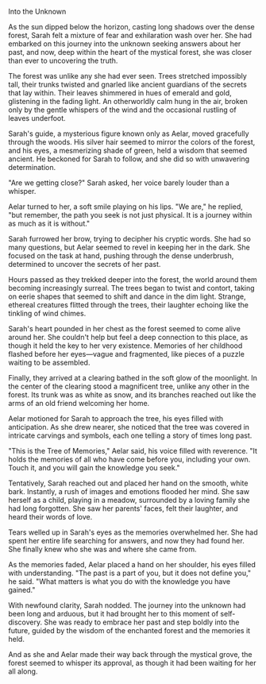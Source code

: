 Into the Unknown

As the sun dipped below the horizon, casting long shadows over the dense forest, Sarah felt a mixture of fear and exhilaration wash over her. 
She had embarked on this journey into the unknown seeking answers about her past, and now, deep within the heart of the mystical forest, she was closer than ever to uncovering the truth.

The forest was unlike any she had ever seen. 
Trees stretched impossibly tall, their trunks twisted and gnarled like ancient guardians of the secrets that lay within. 
Their leaves shimmered in hues of emerald and gold, glistening in the fading light. 
An otherworldly calm hung in the air, broken only by the gentle whispers of the wind and the occasional rustling of leaves underfoot.

Sarah's guide, a mysterious figure known only as Aelar, moved gracefully through the woods. 
His silver hair seemed to mirror the colors of the forest, and his eyes, a mesmerizing shade of green, held a wisdom that seemed ancient. 
He beckoned for Sarah to follow, and she did so with unwavering determination.

"Are we getting close?" Sarah asked, her voice barely louder than a whisper.

Aelar turned to her, a soft smile playing on his lips. 
"We are," he replied, "but remember, the path you seek is not just physical. 
It is a journey within as much as it is without."

Sarah furrowed her brow, trying to decipher his cryptic words. 
She had so many questions, but Aelar seemed to revel in keeping her in the dark. 
She focused on the task at hand, pushing through the dense underbrush, determined to uncover the secrets of her past.

Hours passed as they trekked deeper into the forest, the world around them becoming increasingly surreal. 
The trees began to twist and contort, taking on eerie shapes that seemed to shift and dance in the dim light. 
Strange, ethereal creatures flitted through the trees, their laughter echoing like the tinkling of wind chimes.

Sarah's heart pounded in her chest as the forest seemed to come alive around her. 
She couldn't help but feel a deep connection to this place, as though it held the key to her very existence. 
Memories of her childhood flashed before her eyes—vague and fragmented, like pieces of a puzzle waiting to be assembled.

Finally, they arrived at a clearing bathed in the soft glow of the moonlight. 
In the center of the clearing stood a magnificent tree, unlike any other in the forest. 
Its trunk was as white as snow, and its branches reached out like the arms of an old friend welcoming her home.

Aelar motioned for Sarah to approach the tree, his eyes filled with anticipation. 
As she drew nearer, she noticed that the tree was covered in intricate carvings and symbols, each one telling a story of times long past.

"This is the Tree of Memories," Aelar said, his voice filled with reverence. 
"It holds the memories of all who have come before you, including your own. 
Touch it, and you will gain the knowledge you seek."

Tentatively, Sarah reached out and placed her hand on the smooth, white bark. 
Instantly, a rush of images and emotions flooded her mind. 
She saw herself as a child, playing in a meadow, surrounded by a loving family she had long forgotten. 
She saw her parents' faces, felt their laughter, and heard their words of love.

Tears welled up in Sarah's eyes as the memories overwhelmed her. 
She had spent her entire life searching for answers, and now they had found her. 
She finally knew who she was and where she came from.

As the memories faded, Aelar placed a hand on her shoulder, his eyes filled with understanding. 
"The past is a part of you, but it does not define you," he said.
"What matters is what you do with the knowledge you have gained."

With newfound clarity, Sarah nodded. 
The journey into the unknown had been long and arduous, but it had brought her to this moment of self-discovery. 
She was ready to embrace her past and step boldly into the future, guided by the wisdom of the enchanted forest and the memories it held.

And as she and Aelar made their way back through the mystical grove, the forest seemed to whisper its approval, as though it had been waiting for her all along.





